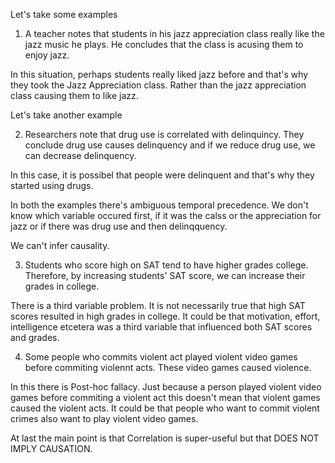 Let's take some examples

1. A teacher notes that students in his jazz appreciation class really like the jazz music he plays. He concludes that the class is acusing them to enjoy jazz.

In this situation, perhaps students really liked jazz before and that's why they took the Jazz Appreciation class. Rather than the jazz appreciation class causing them to like jazz. 

Let's take another example

2. Researchers note that drug use is correlated with delinquincy. They conclude drug use causes delinquency and if we reduce drug use, we can decrease delinquency.

In this case, it is possibel that people were delinquent and that's why they started using drugs.

In both the examples there's ambiguous temporal precedence. We don't know which variable occured first, if it was the calss or the appreciation for jazz or if there was drug use and then delinqquency.

We can't infer causality.

3. Students who score high on SAT tend to have higher grades college. Therefore, by increasing students' SAT score, we can increase their grades in college.

There is a third variable problem.
It is not necessarily true that high SAT scores resulted in high grades in college. It could be that motivation, effort, intelligence etcetera was a third variable that influenced both SAT scores and grades.

4. Some people who commits violent act played violent video games before commiting violennt acts. These video games caused violence.

In this there is Post-hoc fallacy.
Just because a person played violent video games before commiting a violent act this doesn't mean that violent games caused the violent acts. It could be that people who want to commit violent crimes also want to play violent video games.

At last the main point is that 
Correlation is super-useful but that DOES NOT IMPLY CAUSATION.